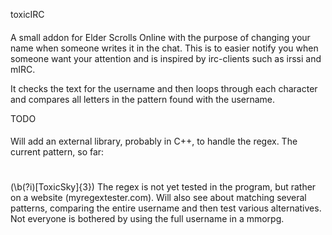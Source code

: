 toxicIRC
####

A small addon for Elder Scrolls Online with the purpose of changing your name when someone writes it in the chat.
This is to easier notify you when someone want your attention and is inspired by irc-clients such as irssi and mIRC.

It checks the text for the username and then loops through each character and compares all letters in the pattern found with the username.

TODO
####
Will add an external library, probably in C++, to handle the regex.
The current pattern, so far:
#
(\b(?i)[ToxicSky]{3})
The regex is not yet tested in the program, but rather on a website (myregextester.com).
Will also see about matching several patterns, comparing the entire username and then test various alternatives. Not everyone is bothered by using the full username in a mmorpg.
